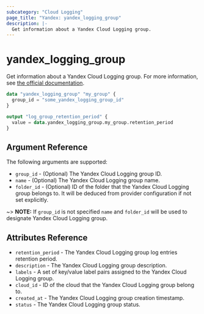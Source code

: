 ```yaml
---
subcategory: "Cloud Logging"
page_title: "Yandex: yandex_logging_group"
description: |-
  Get information about a Yandex Cloud Logging group.
---
```



# yandex_logging_group




Get information about a Yandex Cloud Logging group. For more information, see [the official documentation](https://cloud.yandex.com/en/docs/logging/concepts/log-group).

```terraform
data "yandex_logging_group" "my_group" {
  group_id = "some_yandex_logging_group_id"
}

output "log_group_retention_period" {
  value = data.yandex_logging_group.my_group.retention_period
}
```

## Argument Reference

The following arguments are supported:

* `group_id` - (Optional) The Yandex Cloud Logging group ID.
* `name` - (Optional) The Yandex Cloud Logging group name.
* `folder_id` - (Optional) ID of the folder that the Yandex Cloud Logging group belongs to. It will be deduced from provider configuration if not set explicitly.

~> **NOTE:** If `group_id` is not specified `name` and `folder_id` will be used to designate Yandex Cloud Logging group.

## Attributes Reference

* `retention_period` - The Yandex Cloud Logging group log entries retention period.
* `description` - The Yandex Cloud Logging group description.
* `labels` - A set of key/value label pairs assigned to the Yandex Cloud Logging group.
* `cloud_id` - ID of the cloud that the Yandex Cloud Logging group belong to.
* `created_at` - The Yandex Cloud Logging group creation timestamp.
* `status` - The Yandex Cloud Logging group status.
